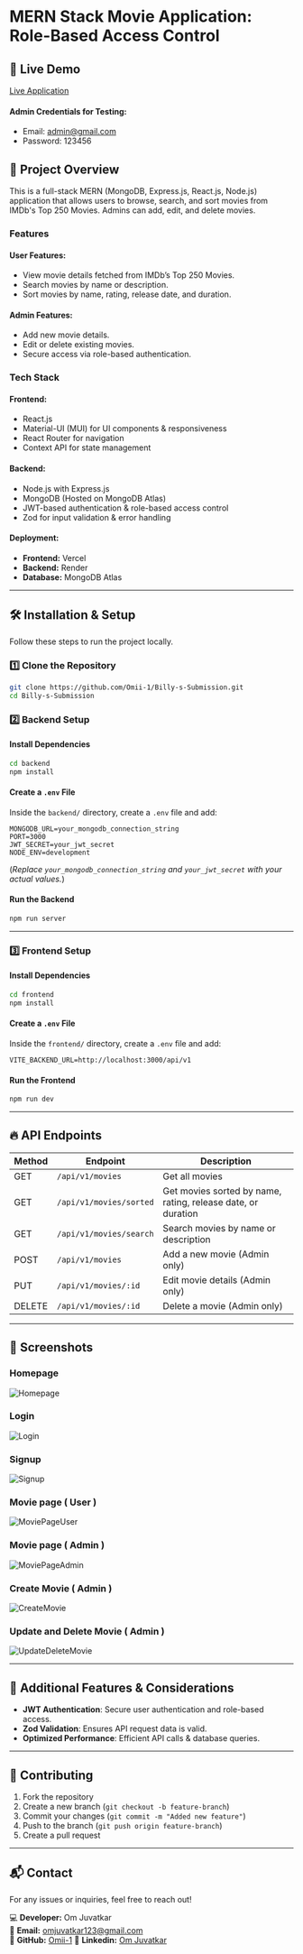 # MERN Stack Movie Application: Role-Based Access Control

## 🚀 Live Demo
[Live Application](https://billy-s-frontend.vercel.app/)

#### Admin Credentials for Testing:
- Email: admin@gmail.com
- Password: 123456

## 📌 Project Overview
This is a full-stack MERN (MongoDB, Express.js, React.js, Node.js) application that allows users to browse, search, and sort movies from IMDb's Top 250 Movies. Admins can add, edit, and delete movies.

### **Features**
#### User Features:
- View movie details fetched from IMDb’s Top 250 Movies.
- Search movies by name or description.
- Sort movies by name, rating, release date, and duration.

#### Admin Features:
- Add new movie details.
- Edit or delete existing movies.
- Secure access via role-based authentication.

### **Tech Stack**
#### **Frontend:**
- React.js
- Material-UI (MUI) for UI components & responsiveness
- React Router for navigation
- Context API for state management

#### **Backend:**
- Node.js with Express.js
- MongoDB (Hosted on MongoDB Atlas)
- JWT-based authentication & role-based access control
- Zod for input validation & error handling

#### **Deployment:**
- **Frontend:** Vercel
- **Backend:** Render
- **Database:** MongoDB Atlas

---

## 🛠️ Installation & Setup
Follow these steps to run the project locally.

### **1️⃣ Clone the Repository**
```sh
git clone https://github.com/Omii-1/Billy-s-Submission.git
cd Billy-s-Submission
```

### **2️⃣ Backend Setup**
#### **Install Dependencies**
```sh
cd backend
npm install
```

#### **Create a `.env` File**
Inside the `backend/` directory, create a `.env` file and add:
```env
MONGODB_URL=your_mongodb_connection_string
PORT=3000
JWT_SECRET=your_jwt_secret
NODE_ENV=development
```
(*Replace `your_mongodb_connection_string` and `your_jwt_secret` with your actual values.*)

#### **Run the Backend**
```sh
npm run server
```

---

### **3️⃣ Frontend Setup**
#### **Install Dependencies**
```sh
cd frontend
npm install
```

#### **Create a `.env` File**
Inside the `frontend/` directory, create a `.env` file and add:
```env
VITE_BACKEND_URL=http://localhost:3000/api/v1
```

#### **Run the Frontend**
```sh
npm run dev
```

---

## 🔥 API Endpoints
| Method | Endpoint | Description |
|--------|---------|-------------|
| GET | `/api/v1/movies` | Get all movies |
| GET | `/api/v1/movies/sorted` | Get movies sorted by name, rating, release date, or duration |
| GET | `/api/v1/movies/search` | Search movies by name or description |
| POST | `/api/v1/movies` | Add a new movie (Admin only) |
| PUT | `/api/v1/movies/:id` | Edit movie details (Admin only) |
| DELETE | `/api/v1/movies/:id` | Delete a movie (Admin only) |

---

## 📸 Screenshots
### Homepage
![Homepage](https://github.com/Omii-1/Billy-s-Submission/blob/main/assest/home%20page.png?raw=true)

### Login
![Login](https://github.com/Omii-1/Billy-s-Submission/blob/main/assest/login.png?raw=true)

### Signup
![Signup](https://github.com/Omii-1/Billy-s-Submission/blob/main/assest/signup.png?raw=true)

### Movie page ( User )
![MoviePageUser](https://github.com/Omii-1/Billy-s-Submission/blob/main/assest/movie%20page%20user.png?raw=true)

### Movie page ( Admin )
![MoviePageAdmin](https://github.com/Omii-1/Billy-s-Submission/blob/main/assest/movie%20page%20admin.png?raw=true)

### Create Movie ( Admin )
![CreateMovie](https://github.com/Omii-1/Billy-s-Submission/blob/main/assest/create%20page%20admin.png?raw=true)

### Update and Delete Movie ( Admin )
![UpdateDeleteMovie](https://github.com/Omii-1/Billy-s-Submission/blob/main/assest/update%20and%20delete.png?raw=true)

---

## 🎯 Additional Features & Considerations
- **JWT Authentication**: Secure user authentication and role-based access.
- **Zod Validation**: Ensures API request data is valid.
- **Optimized Performance**: Efficient API calls & database queries.

---

## 🤝 Contributing
1. Fork the repository
2. Create a new branch (`git checkout -b feature-branch`)
3. Commit your changes (`git commit -m "Added new feature"`)
4. Push to the branch (`git push origin feature-branch`)
5. Create a pull request

---

## 📬 Contact
For any issues or inquiries, feel free to reach out!

💻 **Developer:** Om Juvatkar  
📧 **Email:** [omjuvatkar123@gmail.com](mailto:omjuvatkar123@gmail.com)  
🔗 **GitHub:** [Omii-1](https://github.com/Omii-1)
🔗 **Linkedin:** [Om Juvatkar](https://www.linkedin.com/in/om-juvatkar)

